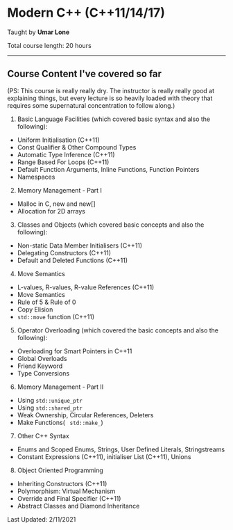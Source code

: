 # Modern C++ (C++11/14/17)
Taught by <b>Umar Lone</b>

Total course length: 20 hours 
<hr>

## Course Content I've covered so far
(PS: This course is really really dry. The instructor is really really good at explaining things, but every lecture is so heavily loaded with theory that requires some supernatural concentration to follow along.)


1. Basic Language Facilities (which covered basic syntax and also the following):
  - Uniform Initialisation (C++11)
  - Const Qualifier & Other Compound Types
  - Automatic Type Inference (C++11)
  - Range Based For Loops (C++11)
  - Default Function Arguments, Inline Functions, Function Pointers
  - Namespaces


2. Memory Management - Part I
  - Malloc in C, new and new[]
  - Allocation for 2D arrays


3. Classes and Objects (which covered basic concepts and also the following):
  - Non-static Data Member Initialisers (C++11)
  - Delegating Constructors (C++11)
  - Default and Deleted Functions (C++11)


4. Move Semantics
  - L-values, R-values, R-value References (C++11)
  - Move Semantics
  - Rule of 5 & Rule of 0
  - Copy Elision
  - <code>std::move</code> function (C++11)


5. Operator Overloading (which covered the basic concepts and also the following):
  - Overloading for Smart Pointers in C++11
  - Global Overloads
  - Friend Keyword
  - Type Conversions


6. Memory Management - Part II
  - Using <code>std::unique_ptr</code>
  - Using <code>std::shared_ptr</code>
  - Weak Ownership, Circular References, Deleters
  - Make Functions( <code> std::make_</code>)


7. Other C++ Syntax
  - Enums and Scoped Enums, Strings, User Defined Literals, Stringstreams
  - Constant Expressions (C++11), initialiser List (C++11), Unions


8. Object Oriented Programming
  - Inheriting Constructors (C++11)
  - Polymorphism: Virtual Mechanism 
  - Override and Final Specifier (C++11)
  - Abstract Classes and Diamond Inheritance

Last Updated: 2/11/2021
